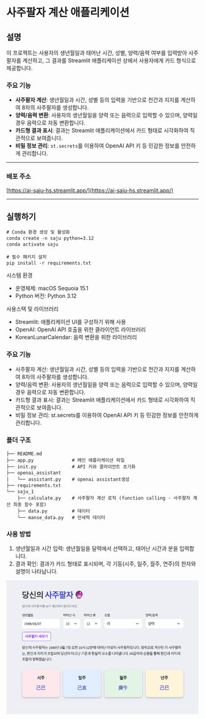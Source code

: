 # 사주팔자 계산 애플리케이션

## 설명

이 프로젝트는 사용자의 생년월일과 태어난 시간, 성별, 양력/음력 여부를 입력받아 사주팔자를 계산하고, 그 결과를 Streamlit 애플리케이션 상에서 사용자에게 카드 형식으로 제공합니다.

### 주요 기능

*   **사주팔자 계산**: 생년월일과 시간, 성별 등의 입력을 기반으로 천간과 지지를 계산하여 8자의 사주팔자를 생성합니다.
*   **양력/음력 변환**: 사용자의 생년월일을 양력 또는 음력으로 입력할 수 있으며, 양력일 경우 음력으로 자동 변환합니다.
*   **카드형 결과 표시**: 결과는 Streamlit 애플리케이션에서 카드 형태로 시각화하여 직관적으로 보여줍니다.
*   **비밀 정보 관리**: `st.secrets`를 이용하여 OpenAI API 키 등 민감한 정보를 안전하게 관리합니다.

---

### 배포 주소

[https://ai-saju-hs.streamlit.app/](https://ai-saju-hs.streamlit.app/)

---

## 실행하기

```
# Conda 환경 생성 및 활성화
conda create -n saju python=3.12
conda activate saju

# 필수 패키지 설치
pip install -r requirements.txt
```

시스템 환경

*   운영체제: macOS Sequoia 15.1
*   Python 버전: Python 3.12

사용스택 및 라이브러리

*   Streamlit: 애플리케이션 UI를 구성하기 위해 사용
*   OpenAI: OpenAI API 호출을 위한 클라이언트 라이브러리
*   KoreanLunarCalendar: 음력 변환을 위한 라이브러리

### 주요 기능

*   사주팔자 계산: 생년월일과 시간, 성별 등의 입력을 기반으로 천간과 지지를 계산하여 8자의 사주팔자를 생성합니다.
*   양력/음력 변환: 사용자의 생년월일을 양력 또는 음력으로 입력할 수 있으며, 양력일 경우 음력으로 자동 변환합니다.
*   카드형 결과 표시: 결과는 Streamlit 애플리케이션에서 카드 형태로 시각화하여 직관적으로 보여줍니다.
*   비밀 정보 관리: st.secrets를 이용하여 OpenAI API 키 등 민감한 정보를 안전하게 관리합니다.

### 폴더 구조

```
├── README.md
├── app.py              # 메인 애플리케이션 파일
├── init.py             # API 키와 클라이언트 초기화
├── openai_assistant
│   └── assistant.py    # openai assistant생성
├── requirements.txt
└── saju_1
    ├── calculate.py    # 사주팔자 계산 로직 (function calling - 사주팔자 계산 최종 함수 포함)
    ├── data.py         # 데이터
    └── manse_data.py   # 만세력 데이터 
```

### 사용 방법

1.  생년월일과 시간 입력: 생년월일을 달력에서 선택하고, 태어난 시간과 분을 입력합니다.
2.  결과 확인: 결과가 카드 형태로 표시되며, 각 기둥(시주, 일주, 월주, 연주)의 한자와 설명이 나타납니다.


![alt text](image.png)